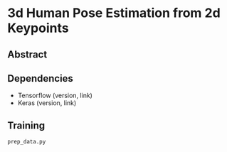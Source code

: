 # 3d Human Pose Estimation from 2d Keypoints

## Abstract

## Dependencies
- Tensorflow (version, link)
- Keras (version, link)

## Training

`prep_data.py`
